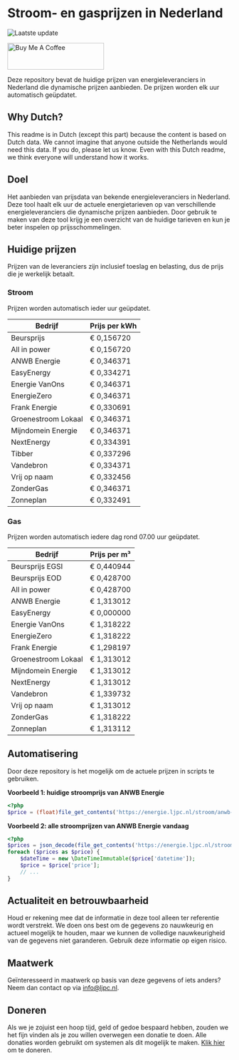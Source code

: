 # Stroom- en gasprijzen in Nederland

![Laatste update](https://img.shields.io/badge/laatste%20update-2025--02--26%2007%3A00%20CET-brightgreen)

<a href="https://www.buymeacoffee.com/Lars-" target="_blank"><img src="https://cdn.buymeacoffee.com/buttons/v2/default-orange.png" alt="Buy Me A Coffee" height="60" style="height: 60px !important;width: 217px !important;" ></a>

Deze repository bevat de huidige prijzen van energieleveranciers in Nederland die dynamische prijzen aanbieden. De prijzen worden elk uur automatisch geüpdatet.

## Why Dutch?

This readme is in Dutch (except this part) because the content is based on Dutch data. We cannot imagine that anyone outside the Netherlands would need this data. If you do, please let us know. Even with this Dutch readme, we think
everyone will understand how it works.

## Doel

Het aanbieden van prijsdata van bekende energieleveranciers in Nederland. Deze tool haalt elk uur de actuele energietarieven op van verschillende energieleveranciers die dynamische prijzen aanbieden. Door gebruik te maken van deze tool
krijg je een overzicht van de huidige tarieven en kun je beter inspelen op prijsschommelingen.

## Huidige prijzen

Prijzen van de leveranciers zijn inclusief toeslag en belasting, dus de prijs die je werkelijk betaalt.

### Stroom

Prijzen worden automatisch ieder uur geüpdatet.

 Bedrijf | Prijs per kWh 
---------|---------------
Beursprijs | € 0,156720
All in power | € 0,156720
ANWB Energie | € 0,346371
EasyEnergy | € 0,334271
Energie VanOns | € 0,346371
EnergieZero | € 0,346371
Frank Energie | € 0,330691
Groenestroom Lokaal | € 0,346371
Mijndomein Energie | € 0,346371
NextEnergy | € 0,334391
Tibber | € 0,337296
Vandebron | € 0,334371
Vrij op naam | € 0,332456
ZonderGas | € 0,346371
Zonneplan | € 0,332491


### Gas

Prijzen worden automatisch iedere dag rond 07.00 uur geüpdatet.

 Bedrijf | Prijs per m³ 
---------|--------------
Beursprijs EGSI | € 0,440944
Beursprijs EOD | € 0,428700
All in power | € 0,428700
ANWB Energie | € 1,313012
EasyEnergy | € 0,000000
Energie VanOns | € 1,318222
EnergieZero | € 1,318222
Frank Energie | € 1,298197
Groenestroom Lokaal | € 1,313012
Mijndomein Energie | € 1,313012
NextEnergy | € 1,313012
Vandebron | € 1,339732
Vrij op naam | € 1,313012
ZonderGas | € 1,318222
Zonneplan | € 1,313112


## Automatisering

Door deze repository is het mogelijk om de actuele prijzen in scripts te gebruiken.

**Voorbeeld 1: huidige stroomprijs van ANWB Energie**

```php
<?php
$price = (float)file_get_contents('https://energie.ljpc.nl/stroom/anwb-energie-nu.txt');

```

**Voorbeeld 2: alle stroomprijzen van ANWB Energie vandaag**

```php
<?php
$prices = json_decode(file_get_contents('https://energie.ljpc.nl/stroom/all-in-power-vandaag.json'),true);
foreach ($prices as $price) {
    $dateTime = new \DateTimeImmutable($price['datetime']);
    $price = $price['price'];
    // ...
}
```

## Actualiteit en betrouwbaarheid

Houd er rekening mee dat de informatie in deze tool alleen ter referentie wordt verstrekt. We doen ons best om de gegevens zo nauwkeurig en actueel mogelijk te houden, maar we kunnen de volledige nauwkeurigheid van de gegevens niet
garanderen. Gebruik deze informatie op eigen risico.

## Maatwerk

Geïnteresseerd in maatwerk op basis van deze gegevens of iets anders? Neem dan contact op
via [info@ljpc.nl](mailto:info@ljpc.nl?subject=Energie%20prijzen).

## Doneren

Als we je zojuist een hoop tijd, geld of gedoe bespaard hebben, zouden we het fijn vinden als je zou willen overwegen een
donatie te doen. Alle donaties worden gebruikt om systemen als dit mogelijk te
maken. [Klik hier](https://www.buymeacoffee.com/Lars-) om te doneren.
